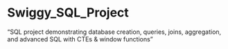 # Swiggy_SQL_Project
“SQL project demonstrating database creation, queries, joins, aggregation, and advanced SQL with CTEs &amp; window functions”
